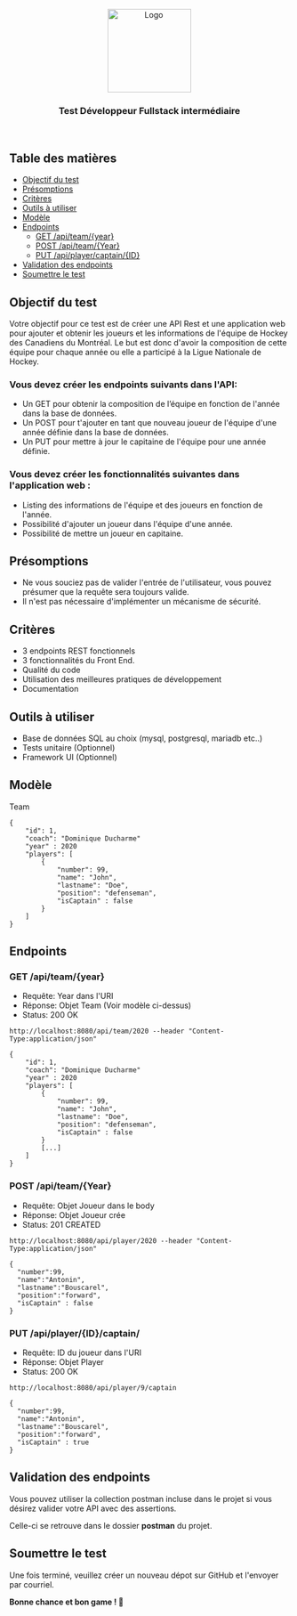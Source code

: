 <p align="center">
  <a href="https://github.com/Maplr-Community/nodejs-test-hockey-game">
    <img src="https://maplr.co/wp-content/uploads/2019/12/Fichier-23@3x.png" alt="Logo" height="150">
  </a>
  <h3 align='center'>Test Développeur Fullstack intermédiaire</h3>  
  <br />
</p>


## Table des matières

- [Objectif du test](#objectif-du-test)
- [Présomptions](#présomptions)
- [Critères](#critères)
- [Outils à utiliser](#outils-à-utiliser)
- [Modèle](#modèle)
- [Endpoints](#endpoints)
  - [GET /api/team/{year}](#GET-/api/team/{year})
  - [POST /api/team/{Year}](#POST-/api/team/{year})
  - [PUT /api/player/captain/{ID}](#PUT-/api/player/captain/{ID})
- [Validation des endpoints](#validation-des-endpoints)
- [Soumettre le test](#soumettre-le-test)

## Objectif du test

Votre objectif pour ce test est de créer une API Rest et une application web pour ajouter et obtenir les joueurs et les informations de l'équipe de Hockey des Canadiens du Montréal. Le but est donc d'avoir la composition de cette équipe pour chaque année ou elle a participé à la Ligue Nationale de Hockey.

### **Vous devez créer les endpoints suivants dans l'API:**

- Un GET pour obtenir la composition de l’équipe en fonction de l'année dans la base de données.
- Un POST pour t'ajouter en tant que nouveau joueur de l'équipe d'une année définie dans la base de données.
- Un PUT pour mettre à jour le capitaine de l'équipe pour une année définie.

### **Vous devez créer les fonctionnalités suivantes dans l'application web :**

- Listing des informations de l'équipe et des joueurs en fonction de l'année.
- Possibilité d'ajouter un joueur dans l'équipe d'une année.
- Possibilité de mettre un joueur en capitaine.

## **Présomptions**

- Ne vous souciez pas de valider l'entrée de l'utilisateur, vous pouvez présumer que la requête sera toujours valide.
- Il n'est pas nécessaire d'implémenter un mécanisme de sécurité.

## Critères

- 3 endpoints REST fonctionnels
- 3 fonctionnalités du Front End.
- Qualité du code
- Utilisation des meilleures pratiques de développement
- Documentation

## Outils à utiliser

- Base de données SQL au choix (mysql, postgresql, mariadb etc..)
- Tests unitaire (Optionnel)
- Framework UI (Optionnel)

## Modèle

Team

```
{
    "id": 1,
    "coach": "Dominique Ducharme"
    "year" : 2020
    "players": [
        {
            "number": 99,
            "name": "John",
            "lastname": "Doe",
            "position": "defenseman",
            "isCaptain" : false
        }
    ]
}
```

## Endpoints

### GET /api/team/{year}

- Requête: Year dans l'URI
- Réponse: Objet Team (Voir modèle ci-dessus)
- Status: 200 OK

```
http://localhost:8080/api/team/2020 --header "Content-Type:application/json"

{
    "id": 1,
    "coach": "Dominique Ducharme"
    "year" : 2020
    "players": [
        {
            "number": 99,
            "name": "John",
            "lastname": "Doe",
            "position": "defenseman",
            "isCaptain" : false
        }
        [...]
    ]
}
```

### POST /api/team/{Year}

- Requête: Objet Joueur dans le body
- Réponse: Objet Joueur crée
- Status: 201 CREATED

```
http://localhost:8080/api/player/2020 --header "Content-Type:application/json"

{
  "number":99,
  "name":"Antonin",
  "lastname":"Bouscarel",
  "position":"forward",
  "isCaptain" : false
}
```

### PUT /api/player/{ID}/captain/

- Requête: ID du joueur dans l'URI
- Réponse: Objet Player
- Status: 200 OK

```
http://localhost:8080/api/player/9/captain

{
  "number":99,
  "name":"Antonin",
  "lastname":"Bouscarel",
  "position":"forward",
  "isCaptain" : true
}
```

## Validation des endpoints

Vous pouvez utiliser la collection postman incluse dans le projet si vous désirez valider votre API avec des assertions.

Celle-ci se retrouve dans le dossier **postman** du projet.

## Soumettre le test

Une fois terminé, veuillez créer un nouveau dépot sur GitHub et l'envoyer par courriel.

**Bonne chance et bon game ! 🏒**
